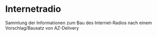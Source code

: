 # Internetradio
Sammlung der Informationen zum Bau des Internet-Radios nach einem Vorschlag/Bausatz von AZ-Delivery
